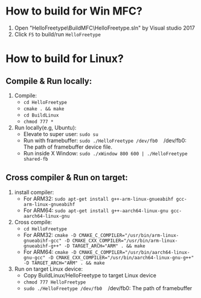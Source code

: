 # How to build for Win MFC?
1. Open "HelloFreetype\BuildMFC\HelloFreetype.sln" by Visual studio 2017
2. Click `F5` to build/run `HelloFreetype`

# How to build for Linux?
## Compile & Run locally:
1. Compile:
    - `cd HelloFreetype`
    - `cmake . && make`
    - `cd BuildLinux`
    - `chmod 777 *`
2. Run locally(e.g, Ubuntu):
    - Elevate to super user: `sudo su`
    - Run with framebuffer: `sudo ./HelloFreetype /dev/fb0`&nbsp;&nbsp;&nbsp;&nbsp;/dev/fb0: The path of framebuffer device file.
    - Run inside X Window: `sudo ./xWindow 800 600 | ./HelloFreetype shared-fb`

## Cross compiler & Run on target:
1. install compiler:
    - For ARM32: `sudo apt-get install g++-arm-linux-gnueabihf gcc-arm-linux-gnueabihf`
    - For ARM64: `sudo apt-get install g++-aarch64-linux-gnu gcc-aarch64-linux-gnu`
2. Cross compile:
    - `cd HelloFreetype`
    - For ARM32: `cmake -D CMAKE_C_COMPILER="/usr/bin/arm-linux-gnueabihf-gcc" -D CMAKE_CXX_COMPILER="/usr/bin/arm-linux-gnueabihf-g++" -D TARGET_ARCH="ARM" . && make`
    - For ARM64: `cmake -D CMAKE_C_COMPILER="/usr/bin/aarch64-linux-gnu-gcc" -D CMAKE_CXX_COMPILER="/usr/bin/aarch64-linux-gnu-g++" -D TARGET_ARCH="ARM" . && make`
3. Run on target Linux device:
    - Copy BuildLinux/HelloFreetype to target Linux device
    - `chmod 777 HelloFreetype`
    - `sudo ./HelloFreetype /dev/fb0`&nbsp;&nbsp;&nbsp;&nbsp;/dev/fb0: The path of framebuffer
